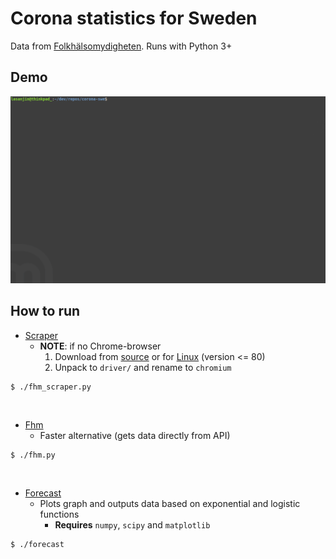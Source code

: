 # Corona statistics for Sweden
Data from [Folkhälsomydigheten](https://www.folkhalsomyndigheten.se/smittskydd-beredskap/utbrott/aktuella-utbrott/covid-19/aktuellt-epidemiologiskt-lage/). Runs with Python 3+


## Demo
<img src="demo.gif" width="800">


## How to run
 - [Scraper](fhm_scraper.py) 
   - **NOTE**: if no Chrome-browser
       1. Download from [source](https://raw.githubusercontent.com/Bugazelle/chromium-all-old-stable-versions/master/chromium.stable.json) or for [Linux](https://www.googleapis.com/download/storage/v1/b/chromium-browser-snapshots/o/Linux_x64%2F722276%2Fchrome-linux.zip?generation=1575588380806233&alt=media) (version <= 80)
       2. Unpack to `driver/` and rename to `chromium` 
```
$ ./fhm_scraper.py
```

</br>

 - [Fhm](fhm.py)
   - Faster alternative (gets data directly from API)
```
$ ./fhm.py
```

</br>

 - [Forecast](forecast.py)
   - Plots graph and outputs data based on exponential and logistic functions
     - **Requires** `numpy`, `scipy` and `matplotlib`
```
$ ./forecast
```
